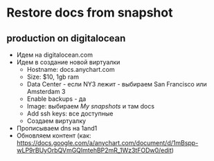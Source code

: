# Restore docs from snapshot

## production on digitalocean
* Идем на digitalocean.com
* Идем в создание новой виртуалки
  * Hostname: docs.anychart.com
  * Size: $10, 1gb ram
  * Data Center - если NY3 лежит - выбираем San Francisco или Amsterdam 3
  * Enable backups - да
  * Image: выбираем *My snapshots* и там docs
  * Add ssh keys: все доступные
  * Создаем виртуалку
* Прописываем dns на 1and1
* Обновляем контент (как: https://docs.google.com/a/anychart.com/document/d/1mBspp-wLP9rBUyOrbQVmGQImtehBP2mR_1Wz3tFODw0/edit)
